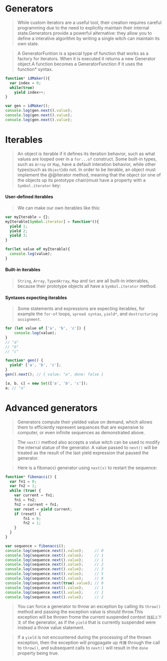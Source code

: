 # Generators
>While custom iterators are a useful tool, their creation requires careful programming due to 
>the need to explicitly maintain their internal state.Generators provide a powerful alternative: 
>they allow you to define a interative algorithm by writing a single witch can maintain its own state.

>A GeneratorFuntion is a special type of function that works as a factory for iterators.
>When it is executed it returns a new Generator object.A function becomes a GeneratorFunction if it uses
>the function* syntax.

```javascript
function* idMaker(){
  var index = 0;
  while(true)
    yield index++;
}

var gen = idMaker();
console.log(gen.next().value);
console.log(gen.next().value);
console.log(gen.next().value);
```

# Iterables
>An object is iterable if it defines its iteration behavior, such as what values are looped over in a 
>`for...of` construct. Some built-in types, such as `Array` or `Map`, have a default interation behavior,
>while other types(such as `Object`)do not.
>In order to be iterable, an object must implement the @@iterator method, meaning that the object
>(or one of the objects up its prototype chain)must have a property with a `Symbol.iterator` key:

#### User-defined iterables
>We can make our own iterables like this:

```javascript
var myIterable = {};
myIterable[Symbol.iterator] = function*(){
  yield 1;
  yield 2;
  yield 3;
}

for(let value of myIterable){
  console.log(value);
}
```

#### Built-in iterables
>`String`, `Array`, `TypedArray`, `Map` and `Set` are all built-in interrables, because their 
>prototype objects all have a `Symbol.iterator` method.

#### Syntaxes expecting iterables
>Some statements and expressions are expecting iterables, for example the `for-of` loops,
>`spread syntax`, `yield*`, and `destructuring assignment`.
```javascript
for (let value of ['a', 'b', 'c']) {
    console.log(value);
}
// "a"
// "b"
// "c" 

function* gen() {
  yield* ['a', 'b', 'c'];
} 
gen().next(); // { value: "a", done: false }

[a, b, c] = new Set(['a', 'b', 'c']);
a; // "a"
```

# Advanced generators
>Generators compute their yielded value on demand, which allows them to efficiently
>represent sequences that are expensive to computer, or even infinite sequences as demonstrated above.

>The `next()` method also accepts a value witch can be used to modify the internal statue of the generator.
>A value passed to `next()` will be treated as the result of the last yield expression that paused the generator.

>Here is a fibonacci generator using `next(x)` to restart the sequence:
```javascript
function* fibonacci() {
  var fn1 = 0;
  var fn2 = 1;
  while (true) {  
    var current = fn1;
    fn1 = fn2;
    fn2 = current + fn1;
    var reset = yield current;
    if (reset) {
        fn1 = 0;
        fn2 = 1;
    }
  }
}

var sequence = fibonacci();
console.log(sequence.next().value);     // 0
console.log(sequence.next().value);     // 1
console.log(sequence.next().value);     // 1
console.log(sequence.next().value);     // 2
console.log(sequence.next().value);     // 3
console.log(sequence.next().value);     // 5
console.log(sequence.next().value);     // 8
console.log(sequence.next(true).value); // 0
console.log(sequence.next().value);     // 1
console.log(sequence.next().value);     // 1
console.log(sequence.next().value);     // 2
```
>You can force a generator to throw an exception by calling its `throw()` method 
>and passing the exception value is should throw.This exception will be thrown frome the 
>current suspended context `挂起上下文` of the generator, as if the `yield` that is currently suspended 
>were instead a throw value statement. 

>If a `yield` is not encountered during the processing of the thrown exception, then the
>exception will progpagate up `传播` through the call to `throw()`, and subsequent calls to `next()`
>will result in the `done` property being true.
